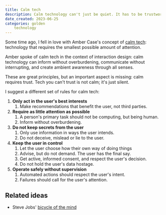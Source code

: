 ```yaml
---
title: Calm tech
description: Calm technology can't just be quiet. It has to be trustworthy.
date_created: 2023-06-25
categories: golden
    technology
---
```


Some time ago, I fell in love with Amber Case's concept of [calm tech](https://calmtech.com/): technology that requires the smallest possible amount of attention.

Amber spoke of calm tech in the context of interaction design: calm technology can inform without overburdening, communicate without interrupting, and create ambient awareness through all senses.

These are great principles, but an important aspect is missing: calm requires trust. Tech you can't trust is not calm; it's just silent.

I suggest a different set of rules for calm tech:

1. **Only act in the user's best interests**
    1. Make recommendations that benefit the user, not third parties.
2. **Require as little attention as possible**
    1. A person's primary task should not be computing, but being human.
    2. Inform without overburdening.
3. **Do not keep secrets from the user**
    1. Only use information in ways the user intends.
    2. Do not deceive, mislead or lie to the user.
4. **Keep the user in control**
    1. Let the user choose how their own way of doing things
    1. Advise, but do not demand. The user has the final say.
    2. Get active, informed consent, and respect the user's decision.
    3. Do not hold the user's data hostage.
5. **Operate safely without supervision**
    1. Automated actions should respect the user's intent.
    2. Failures should call for the user's attention.

## Related ideas

- Steve Jobs' [bicycle of the mind](https://www.youtube.com/watch?v=W5o7umYvqlw)